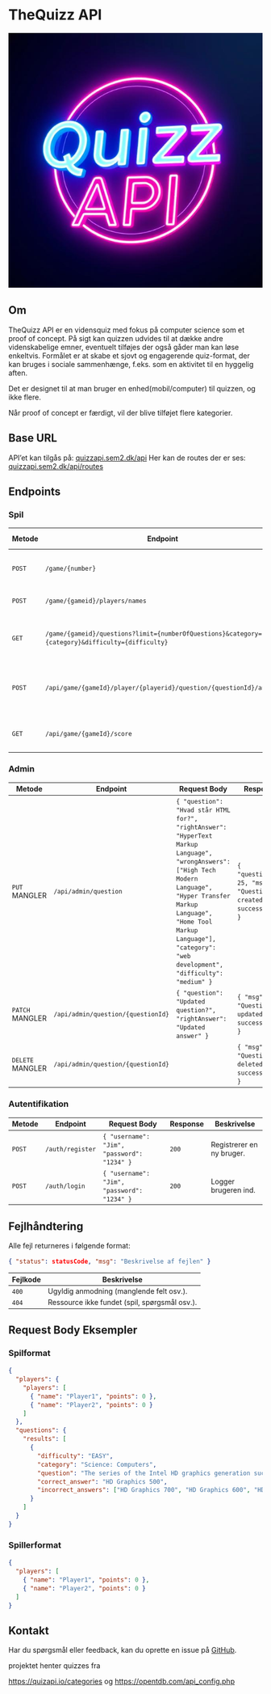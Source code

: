 # TheQuizz API
![Quiz API Logo](images/logo.jpg)

## Om
TheQuizz API er en vidensquiz med fokus på computer science som et proof of concept. På sigt kan quizzen udvides til at dække andre videnskabelige emner, eventuelt tilføjes der også gåder man kan løse enkeltvis. Formålet er at skabe et sjovt og engagerende quiz-format, der kan bruges i sociale sammenhænge, f.eks. som en aktivitet til en hyggelig aften. 

Det er designet til at man bruger en enhed(mobil/computer) til quizzen, og ikke flere.

Når proof of concept er færdigt, vil der blive tilføjet flere kategorier.

## Base URL
API’et kan tilgås på: [quizzapi.sem2.dk/api](http://quizzapi.sem2.dk/api)
Her kan de routes der er ses: [quizzapi.sem2.dk/api/routes](http://quizzapi.sem2.dk/api/routes)

## Endpoints

### Spil
| Metode | Endpoint | Request Body | Response | Beskrivelse |
|--------|---------|--------------|----------|-------------|
| `POST` | `/game/{number}` | `{}` | `201` | Opretter et nyt spil med et bestemt antal spillere. |
| `POST` | `/game/{gameid}/players/names` | `{ "player": "navn" }` | `(e1)` | Tilføjer spillere til et spil. |
| `GET` | `/game/{gameid}/questions?limit={numberOfQuestions}&category={category}&difficulty={difficulty}` | | `{ "game": {...} }` | Henter spørgsmål baseret på kategori og sværhedsgrad. |
| `POST` | `/api/game/{gameId}/player/{playerid}/question/{questionId}/answer` | `{ "answer": "Coding language" }` | `{ "correct": true, "pointsEarned": 10, "totalScore": 50 }` | Spilleren sender et svar. |
| `GET` | `/api/game/{gameId}/score` | | `{ "player": {...} }` | Henter stillingen for et igangværende spil. |

### Admin
| Metode | Endpoint | Request Body | Response | Beskrivelse |
|--------|---------|--------------|----------|-------------|
| `PUT` MANGLER | `/api/admin/question` | `{ "question": "Hvad står HTML for?", "rightAnswer": "HyperText Markup Language", "wrongAnswers": ["High Tech Modern Language", "Hyper Transfer Markup Language", "Home Tool Markup Language"], "category": "web development", "difficulty": "medium" }` | `{ "questionId": 25, "msg": "Question created successfully" }` | Opretter et nyt spørgsmål. |
| `PATCH` MANGLER | `/api/admin/question/{questionId}` | `{ "question": "Updated question?", "rightAnswer": "Updated answer" }` | `{ "msg": "Question updated successfully" }` | Opdaterer et spørgsmål. |
| `DELETE` MANGLER | `/api/admin/question/{questionId}` | | `{ "msg": "Question deleted successfully" }` | Sletter et spørgsmål. |

### Autentifikation
| Metode | Endpoint | Request Body | Response | Beskrivelse |
|--------|---------|--------------|----------|-------------|
| `POST` | `/auth/register` | `{ "username": "Jim", "password": "1234" }` | `200` | Registrerer en ny bruger. |
| `POST` | `/auth/login` | `{ "username": "Jim", "password": "1234" }` | `200` | Logger brugeren ind. |

## Fejlhåndtering
Alle fejl returneres i følgende format:
```json
{ "status": statusCode, "msg": "Beskrivelse af fejlen" }
```
| Fejlkode | Beskrivelse |
|----------|-------------|
| `400` | Ugyldig anmodning (manglende felt osv.). |
| `404` | Ressource ikke fundet (spil, spørgsmål osv.). |

## Request Body Eksempler
### Spilformat
```json
{
  "players": {
    "players": [
      { "name": "Player1", "points": 0 },
      { "name": "Player2", "points": 0 }
    ]
  },
  "questions": {
    "results": [
      {
        "difficulty": "EASY",
        "category": "Science: Computers",
        "question": "The series of the Intel HD graphics generation succeeding that of the 5000 and 6000 series (Broadwell) is called:",
        "correct_answer": "HD Graphics 500",
        "incorrect_answers": ["HD Graphics 700", "HD Graphics 600", "HD Graphics 7000"]
      }
    ]
  }
}
```
### Spillerformat
```json
{
  "players": [
    { "name": "Player1", "points": 0 },
    { "name": "Player2", "points": 0 }
  ]
}
```

## Kontakt
Har du spørgsmål eller feedback, kan du oprette en issue på [GitHub](https://github.com/mrPrimeBeef/TheQuizzAPI/issues).


projektet henter quizzes fra 

https://quizapi.io/categories
og
https://opentdb.com/api_config.php
